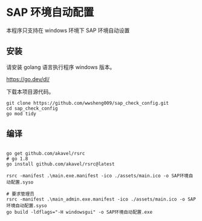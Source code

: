 # SAP 环境自动配置

本程序只支持在 windows 环境下 SAP 环境自动设置

## 安装

请安装 golang 语言执行程序 windows 版本。

https://go.dev/dl/

下载本项目源代码。

```
git clone https://github.com/wwsheng009/sap_check_config.git
cd sap_check_config
go mod tidy
```

## 编译

```shell

go get github.com/akavel/rsrc
# go 1.8
go install github.com/akavel/rsrc@latest

rsrc -manifest .\main.exe.manifest -ico ./assets/main.ico -o SAP环境自动配置.syso

# 要求管理员
rsrc -manifest .\main_admin.exe.manifest -ico ./assets/main.ico -o SAP环境自动配置.syso
go build -ldflags="-H windowsgui" -o SAP环境自动配置.exe
```
